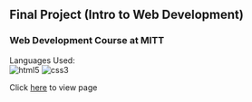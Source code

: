 ## Final Project (Intro to Web Development)
### Web Development Course at MITT

Languages Used:<br>
![html5](https://img.shields.io/badge/HTML5-E34F26?style=for-the-badge&logo=html5&logoColor=white)
![css3](https://img.shields.io/badge/CSS3-1572B6?style=for-the-badge&logo=css3&logoColor=white)

Click [here](https://josephadoga.github.io/apex-innovations/) to view page
